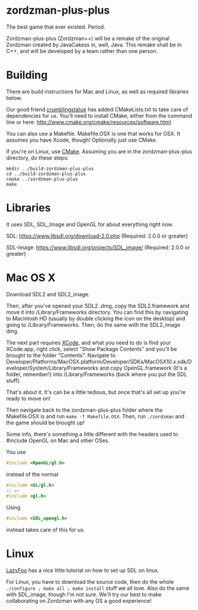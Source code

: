 zordzman-plus-plus
==================

The best game that ever existed. Period.

Zordzman-plus-plus (Zordzman++) will be a remake of
the original Zordzman created by JavaCakess in, well, Java.
This remake shall be in C++, and will be developed by a team
rather than one person.

Building
========

There are build instructions for Mac and Linux, as well as required libraries below.

Our good friend [crumblingstatue](https://github.com/crumblingstatue) has added CMakeLists.txt
to take care of dependencies for us. You'll need to install CMake, either from the command line or 
here: http://www.cmake.org/cmake/resources/software.html

You can also use a Makefile. Makefile.OSX is one that works for OSX. It assumes you have Xcode, though!
Optionally just use CMake.

If you're on Linux, use [CMake](http://cmake.org/).
Assuming you are in the zordzman-plus-plus directory, do these steps:
```
mkdir ../build-zordzman-plus-plus
cd ../build-zordzman-plus-plus
cmake ../zordzman-plus-plus
make
```

Libraries
=========

It uses SDL, SDL_Image and OpenGL for about everything right now.

SDL: https://www.libsdl.org/download-2.0.php (Required: 2.0.0 or greater)

SDL-Image: https://www.libsdl.org/projects/SDL_image/ (Required: 2.0.0 or greater)

Mac OS X
========

Download SDL2 and SDL2_image.

Then, after you've opened your SDL2 .dmg, copy the SDL2.framework and
move it into /Library/Frameworks directory. You can find this by navigating to Macintosh HD (usually by double clicking the icon on the desktop) and going to /Library/Frameworks.
Then, do the same with the SDL2_image dmg.

The next part requires [XCode](https://developer.apple.com/xcode/downloads/), and what you need to do is find your XCode.app, right click, select "Show Package Contents" and 
you'll be brought to the folder "Contents".
Navigate to Developer/Platforms/MacOSX.platform/Developer/SDKs/MacOSX10.x.sdk/Developer/System/Library/Frameworks
and copy OpenGL.framework (It's a folder, remember!) into /Library/Frameworks (back where you put the SDL stuff).

That's about it. It's can be a little tedious, but once that's all set up you're ready to move on!

Then navigate back to the zordzman-plus-plus folder where the Makefile.OSX is and run ```make -f Makefile.OSX```.
Then, run ```./zordzman``` and the game should be brought up!

Some info, there's something a little different with the headers used to #include OpenGL on Mac and other OSes.

You use
```cpp
#include <OpenGL/gl.h>
```
instead of the normal
```cpp
#include <GL/gl.h>
// or
#include <gl.h>
```

Using
```cpp
#include <SDL_opengl.h>
```
instead takes care of this for us.


Linux
=====

[LazyFoo](http://lazyfoo.net/tutorials/SDL/01_hello_SDL/linux/index.php) has a nice little tutorial on how to set up SDL on linux.

For Linux, you have to download the source code, then do the whole ```./configure ; make all ; make install``` stuff we all love.
Also do the same with SDL_image, though I'm not sure. We'll try our best to make collaborating on Zordzman with any OS a good experience!
